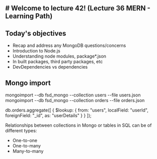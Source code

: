 ## # Welcome to lecture 42! (Lecture 36 MERN - Learning Path)

## Today's objectives

- Recap and address any MongoDB questions/concerns
- Introduction to Node.js
- Understanding node modules, package*.json
- In built packages, third party packages, etc
- DevDependencies vs dependencies

## Mongo import

mongoimport --db fsd_mongo --collection users --file users.json
mongoimport --db fsd_mongo --collection orders --file orders.json

db.orders.aggregate([
    { 
        $lookup: {
            from: "users",
            localField: "userId",
            foreignField: "_id",
            as: "userDetails"
        }
    }
]);

Relationships between collections in Mongo or tables in SQL can be of different types:
- One-to-one
- One-to-many
- Many-to-many
